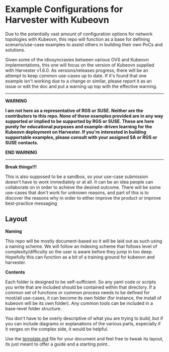 # Example Configurations for Harvester with Kubeovn

Due to the potentially vast amount of configuration options for network topologies with Kubeovn, this repo will function as a base for defining scenario/use-case examples to assist others in building their own PoCs and solutions.

Given some of the idiosyncrasies between various OVS and Kubeovn implementations, this one will focus on the version of Kubeovn supplied with Harvester v1.6.0. As versions/releases progress, there will be an attempt to keep common use-cases up to date. If it's found that one example isn't working due to a change or similar, please report it as an issue or edit the doc and put a warning up top with the effective warning.

---
**WARNING** 

**I am not here as a representative of RGS or SUSE. Neither are the contributors to this repo.
None of these examples provided are in any way supported or implied to be supported by RGS or SUSE. These are here purely for educational purposes and example-driven learning for the Kubeovn deployment on Harvester. If you're interested in building supportable examples, please consult with your assigned SA or RGS or SUSE contacts.**

**END WARNING**

---

**Break things!!!**

This is also supposed to be a sandbox, so your use-case submission doesn't have to work immediately or at all. It can be an idea people can collaborate on in order to achieve the desired outcome. There will be some use-cases that don't work for unknown reasons, and part of this is to discover the reasons why in order to either improve the product or improve best-practice messaging

## Layout

**Naming**

This repo will be mostly document-based so it will be laid out as such using a naming scheme. We will follow an indexing scheme that follows level of complexity/difficulty so the user is aware before they jump in too deep. Hopefully this can function as a bit of a training ground for kubeovn and harvester.

**Contents**

Each folder is designed to be self-sufficient. So any yaml code or scripts you write that are included should be contained within that directory. If a common set of functions or common process needs to be defined for most/all use-cases, it can become its own folder (for instance, the install of kubeovn will be its own folder). Any common tools can be included in a base-level folder structure.

You don't have to be overly descriptive of what you are trying to build, but if you can include diagrams or explanations of the various parts, especially if it verges on the complex side, it would be helpful.

Use the [template.md](./template.md) file for your document and feel free to tweak its layout, its just meant to offer a guide and a starting point..